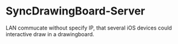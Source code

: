 # SyncDrawingBoard-Server
LAN commucate without specify IP, that several iOS devices could interactive draw in a drawingboard.
